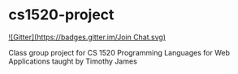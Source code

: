 cs1520-project
==============
[![Gitter](https://badges.gitter.im/Join Chat.svg)](https://gitter.im/valleyjo/Book-Bazzar?utm_source=badge&utm_medium=badge&utm_campaign=pr-badge&utm_content=badge)

Class group project for CS 1520 Programming Languages for Web Applications taught by Timothy James

